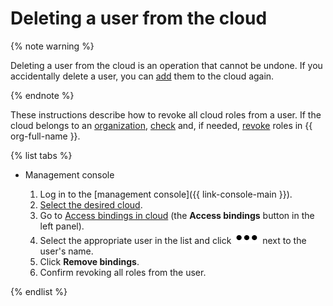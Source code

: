 # Deleting a user from the cloud

{% note warning %}

Deleting a user from the cloud is an operation that cannot be undone. If you accidentally delete a user, you can [add](create.md) them to the cloud again.

{% endnote %}

These instructions describe how to revoke all cloud roles from a user. If the cloud belongs to an [organization](../../../organization/index.yaml), [check](../../../organization/manage-users.md) and, if needed, [revoke](../../../organization/edit-account.md) roles in {{ org-full-name }}.

{% list tabs %}

- Management console

   1. Log in to the [management console]({{ link-console-main }}).
   1. [Select the desired cloud](../../../resource-manager/operations/cloud/switch-cloud.md).
   1. Go to [Access bindings in cloud](https://console.cloud.yandex.com/cloud?section=resource-acl) (the **Access bindings** button in the left panel).
   1. Select the appropriate user in the list and click ![image](../../../_assets/options.svg) next to the user's name.
   1. Click **Remove bindings**.
   1. Confirm revoking all roles from the user.

{% endlist %}
